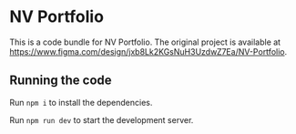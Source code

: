 
  # NV Portfolio

  This is a code bundle for NV Portfolio. The original project is available at https://www.figma.com/design/jxb8Lk2KGsNuH3UzdwZ7Ea/NV-Portfolio.

  ## Running the code

  Run `npm i` to install the dependencies.

  Run `npm run dev` to start the development server.
  